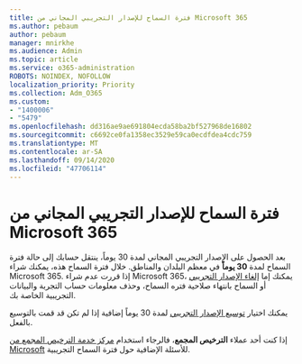 ```yaml
---
title: فترة السماح للإصدار التجريبي المجاني من Microsoft 365
ms.author: pebaum
author: pebaum
manager: mnirkhe
ms.audience: Admin
ms.topic: article
ms.service: o365-administration
ROBOTS: NOINDEX, NOFOLLOW
localization_priority: Priority
ms.collection: Adm_O365
ms.custom:
- "1400006"
- "5479"
ms.openlocfilehash: dd316ae9ae691804ecda58ba2bf527968de16802
ms.sourcegitcommit: c6692ce0fa1358ec3529e59ca0ecdfdea4cdc759
ms.translationtype: MT
ms.contentlocale: ar-SA
ms.lasthandoff: 09/14/2020
ms.locfileid: "47706114"
---
```

# <a name="grace-period-for-microsoft-365-free-trial"></a>فترة السماح للإصدار التجريبي المجاني من Microsoft 365

بعد الحصول على الإصدار التجريبي المجاني لمدة 30 يوماً، ينتقل حسابك إلى حالة فترة السماح لمدة **30 يوماً** في معظم البلدان والمناطق. خلال فترة السماح هذه، يمكنك شراء Microsoft 365. إذا قررت عدم شراء Microsoft 365، يمكنك إما [إلغاء الإصدار التجريبي](https://docs.microsoft.com/microsoft-365/commerce/subscriptions/cancel-your-subscription?view=o365-worldwide) أو السماح بانتهاء صلاحية فتره السماح، وحذف معلومات حساب التجربة والبيانات التجريبية الخاصة بك.

يمكنك اختيار [توسيع الإصدار التجريبي](https://docs.microsoft.com/microsoft-365/commerce/extend-your-trial) لمدة 30 يوماً إضافية إذا لم تكن قد قمت بالتوسيع بالفعل.

إذا كنت أحد عملاء **الترخيص المجمع**، فالرجاء استخدام [مركز خدمة الترخيص المجمع من Microsoft](https://support.microsoft.com/help/4471406/how-to-contact-the-microsoft-volume-licensing-service-center) للأسئلة الإضافية حول فترة السماح التجريبية.
